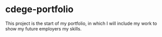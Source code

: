 # cdege-portfolio
This project is the start of my portfolio, in which I will include my work to show my future employers my skills.